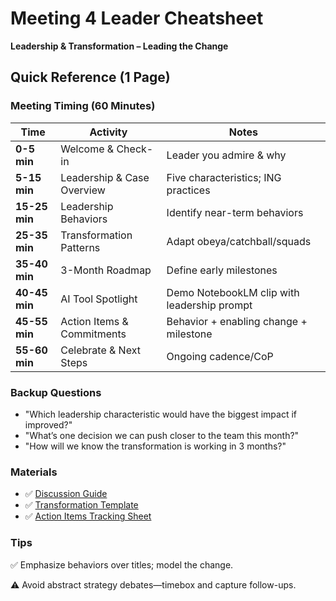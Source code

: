 # Meeting 4 Leader Cheatsheet

**Leadership & Transformation – Leading the Change**

## Quick Reference (1 Page)

### Meeting Timing (60 Minutes)

| Time | Activity | Notes |
|------|----------|-------|
| **0-5 min** | Welcome & Check-in | Leader you admire & why |
| **5-15 min** | Leadership & Case Overview | Five characteristics; ING practices |
| **15-25 min** | Leadership Behaviors | Identify near-term behaviors |
| **25-35 min** | Transformation Patterns | Adapt obeya/catchball/squads |
| **35-40 min** | 3-Month Roadmap | Define early milestones |
| **40-45 min** | AI Tool Spotlight | Demo NotebookLM clip with leadership prompt |
| **45-55 min** | Action Items & Commitments | Behavior + enabling change + milestone |
| **55-60 min** | Celebrate & Next Steps | Ongoing cadence/CoP |

### Backup Questions

- "Which leadership characteristic would have the biggest impact if improved?"
- "What’s one decision we can push closer to the team this month?"
- "How will we know the transformation is working in 3 months?"

### Materials

- ✅ [Discussion Guide](discussion-guide.md)
- ✅ [Transformation Template](../../meetings/meeting-4/retrospective-template.md)
- ✅ [Action Items Tracking Sheet](../handouts/action-items-tracker.md)

### Tips

✅ Emphasize behaviors over titles; model the change.

⚠️ Avoid abstract strategy debates—timebox and capture follow-ups.
